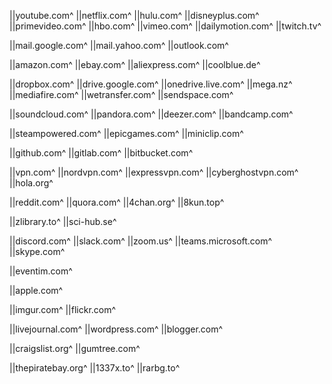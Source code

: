 <!-- Video-Streaming-Dienste -->
||youtube.com^
||netflix.com^
||hulu.com^
||disneyplus.com^
||primevideo.com^
||hbo.com^
||vimeo.com^
||dailymotion.com^
||twitch.tv^

<!-- E-Mail-Dienste -->
||mail.google.com^
||mail.yahoo.com^
||outlook.com^

<!-- Online-Shopping -->
||amazon.com^
||ebay.com^
||aliexpress.com^
||coolblue.de^

<!-- Cloud-Speicher und File-Sharing -->
||dropbox.com^
||drive.google.com^
||onedrive.live.com^
||mega.nz^
||mediafire.com^
||wetransfer.com^
||sendspace.com^

<!-- Musik-Streaming -->
||soundcloud.com^
||pandora.com^
||deezer.com^
||bandcamp.com^

<!-- Spiele -->
||steampowered.com^
||epicgames.com^
||miniclip.com^

<!-- Entwickler-Tools und Code-Hosting -->
||github.com^
||gitlab.com^
||bitbucket.com^

<!-- VPN und Datenschutz -->
||vpn.com^
||nordvpn.com^
||expressvpn.com^
||cyberghostvpn.com^
||hola.org^

<!-- Diskussionsforen und Communitys -->
||reddit.com^
||quora.com^
||4chan.org^
||8kun.top^

<!-- Bildung und Wissen -->
||zlibrary.to^
||sci-hub.se^

<!-- Kollaboration und Meeting-Tools -->
||discord.com^
||slack.com^
||zoom.us^
||teams.microsoft.com^
||skype.com^

<!-- Event- und Ticketing -->
||eventim.com^

<!-- Unternehmen und Produktivität -->
||apple.com^

<!-- Bildhosting -->
||imgur.com^
||flickr.com^

<!-- Blogging und CMS -->
||livejournal.com^
||wordpress.com^
||blogger.com^

<!-- Kleinanzeigen und Marktplätze -->
||craigslist.org^
||gumtree.com^

<!-- Torrents und File-Sharing -->
||thepiratebay.org^
||1337x.to^
||rarbg.to^


